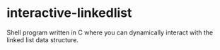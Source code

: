 # interactive-linkedlist
Shell program written in C where you can dynamically interact with the linked list data structure.

